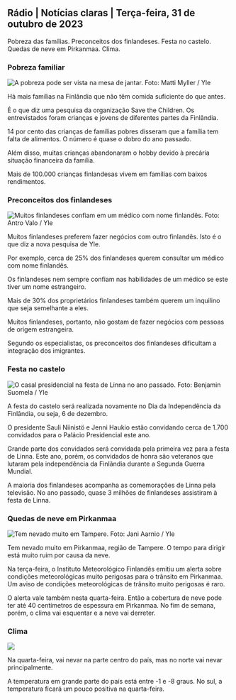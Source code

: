 ## Rádio \| Notícias claras \| Terça-feira, 31 de outubro de 2023

Pobreza das famílias. Preconceitos dos finlandeses. Festa no castelo. Quedas de neve em Pirkanmaa. Clima.

### Pobreza familiar

![A pobreza pode ser vista na mesa de jantar. Foto: Matti Myller / Yle](https://images.cdn.yle.fi/image/upload/c_crop,h_1080,w_1919,x_0,y_0/ar_1.7777777777777777,c_fill,g_faces,h_675,w_1200/dpr_1.0/q_auto:eco/f_auto/fl_lossy/v1674642954/39-106372263d105c885d6a)

Há mais famílias na Finlândia que não têm comida suficiente do que antes.

É o que diz uma pesquisa da organização Save the Children. Os entrevistados foram crianças e jovens de diferentes partes da Finlândia.

14 por cento das crianças de famílias pobres disseram que a família tem falta de alimentos. O número é quase o dobro do ano passado.

Além disso, muitas crianças abandonaram o hobby devido à precária situação financeira da família.

Mais de 100.000 crianças finlandesas vivem em famílias com baixos rendimentos.

### Preconceitos dos finlandeses

![Muitos finlandeses confiam em um médico com nome finlandês. Foto: Antro Valo / Yle](https://images.cdn.yle.fi/image/upload/c_crop,h_3179,w_5653,x_0,y_83/ar_1.777777777777777,c_fill,g_faces,h_675,w_1200/dpr_1.0/q_auto:eco/f_auto/fl_lossy/v1697116975/39-11855466527f10854aec)

Muitos finlandeses preferem fazer negócios com outro finlandês. Isto é o que diz a nova pesquisa de Yle.

Por exemplo, cerca de 25% dos finlandeses querem consultar um médico com nome finlandês.

Os finlandeses nem sempre confiam nas habilidades de um médico se este tiver um nome estrangeiro.

Mais de 30% dos proprietários finlandeses também querem um inquilino que seja semelhante a eles.

Muitos finlandeses, portanto, não gostam de fazer negócios com pessoas de origem estrangeira.

Segundo os especialistas, os preconceitos dos finlandeses dificultam a integração dos imigrantes.

### Festa no castelo

![O casal presidencial na festa de Linna no ano passado. Foto: Benjamin Suomela / Yle](https://images.cdn.yle.fi/image/upload/c_crop,h_1674,w_2976,x_0,y_24/ar_1.777777777777777,c_fill,g_faces,h_675,w_1200/dpr_1.0/q_auto:eco/f_auto/fl_lossy/v1670345033/39-1044359638f710a6e724)

A festa do castelo será realizada novamente no Dia da Independência da Finlândia, ou seja, 6 de dezembro.

O presidente Sauli Niinistö e Jenni Haukio estão convidando cerca de 1.700 convidados para o Palácio Presidencial este ano.

Grande parte dos convidados será convidada pela primeira vez para a festa de Linna. Este ano, porém, os convidados de honra são veteranos que lutaram pela independência da Finlândia durante a Segunda Guerra Mundial.

A maioria dos finlandeses acompanha as comemorações de Linna pela televisão. No ano passado, quase 3 milhões de finlandeses assistiram à festa de Linna.

### Quedas de neve em Pirkanmaa

![Tem nevado muito em Tampere. Foto: Jani Aarnio / Yle](https://images.cdn.yle.fi/image/upload/c_crop,h_3375,w_6000,x_0,y_331/ar_1.777777777777777,c_fill,g_faces,h_675,w_1200/dpr_1.0/q_auto:eco/f_auto/fl_lossy/v1698736404/39-11934306540799d9879d)

Tem nevado muito em Pirkanmaa, região de Tampere. O tempo para dirigir está muito ruim por causa da neve.

Na terça-feira, o Instituto Meteorológico Finlandês emitiu um alerta sobre condições meteorológicas muito perigosas para o trânsito em Pirkanmaa. Um aviso de condições meteorológicas de trânsito muito perigosas é raro.

O alerta vale também nesta quarta-feira. Então a cobertura de neve pode ter até 40 centímetros de espessura em Pirkanmaa. No fim de semana, porém, o clima vai esquentar e a neve vai derreter.

### Clima

![](https://images.cdn.yle.fi/image/upload/c_crop,h_1080,w_1919,x_0,y_0/ar_1.777777777777777,c_fill,g_faces,h_675,w_1200/dpr_1.0/q_auto:eco/f_auto/fl_lossy/v1698767793/39-11940016541239893d2b)

Na quarta-feira, vai nevar na parte centro do país, mas no norte vai nevar principalmente.

A temperatura em grande parte do país está entre -1 e -8 graus. No sul, a temperatura ficará um pouco positiva na quarta-feira.